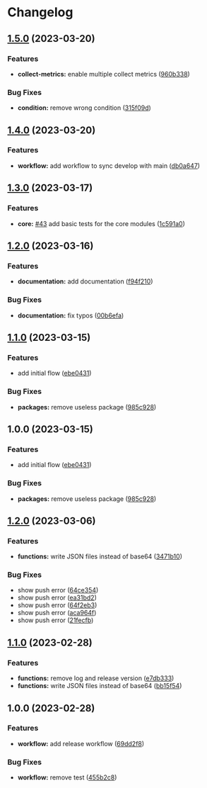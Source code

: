 # Changelog

## [1.5.0](https://github.com/deven-org/telemetry-functions/compare/v1.4.0...v1.5.0) (2023-03-20)


### Features

* **collect-metrics:** enable multiple collect metrics ([960b338](https://github.com/deven-org/telemetry-functions/commit/960b338d53c1285269a91233ef7a104946d69a33))


### Bug Fixes

* **condition:** remove wrong condition ([315f09d](https://github.com/deven-org/telemetry-functions/commit/315f09d1e1885fe671949bf32c9c83d8c683925d))

## [1.4.0](https://github.com/deven-org/telemetry-functions/compare/v1.3.0...v1.4.0) (2023-03-20)


### Features

* **workflow:** add workflow to sync develop with main ([db0a647](https://github.com/deven-org/telemetry-functions/commit/db0a64760e77979edf829527e82ac5485fb05652))

## [1.3.0](https://github.com/deven-org/telemetry-functions/compare/v1.2.0...v1.3.0) (2023-03-17)


### Features

* **core:** [#43](https://github.com/deven-org/telemetry-functions/issues/43) add basic tests for the core modules ([1c591a0](https://github.com/deven-org/telemetry-functions/commit/1c591a046132dcd2872284d20abf95ef42f4d0e8))

## [1.2.0](https://github.com/deven-org/telemetry-functions/compare/v1.1.0...v1.2.0) (2023-03-16)


### Features

* **documentation:** add documentation ([f94f210](https://github.com/deven-org/telemetry-functions/commit/f94f2108cab8732662d7b22f0f1ec98308fe49cd))


### Bug Fixes

* **documentation:** fix typos ([00b6efa](https://github.com/deven-org/telemetry-functions/commit/00b6efa872d96f317a35b91b6c3986f39a9ee08b))

## [1.1.0](https://github.com/deven-org/telemetry-functions/compare/v1.0.0...v1.1.0) (2023-03-15)


### Features

* add initial flow ([ebe0431](https://github.com/deven-org/telemetry-functions/commit/ebe043109322eca75f41aae43f5143675f0919f1))


### Bug Fixes

* **packages:** remove useless package ([985c928](https://github.com/deven-org/telemetry-functions/commit/985c928af58ec7ebf9c5350530938d024b235444))

## 1.0.0 (2023-03-15)


### Features

* add initial flow ([ebe0431](https://github.com/deven-org/telemetry-functions/commit/ebe043109322eca75f41aae43f5143675f0919f1))


### Bug Fixes

* **packages:** remove useless package ([985c928](https://github.com/deven-org/telemetry-functions/commit/985c928af58ec7ebf9c5350530938d024b235444))

## [1.2.0](https://github.com/deven-org/telemetry-functions/compare/v1.1.0...v1.2.0) (2023-03-06)


### Features

* **functions:** write JSON files instead of base64 ([3471b10](https://github.com/deven-org/telemetry-functions/commit/3471b101c5f5db7af44dcfc516fc298883678012))


### Bug Fixes

* show push error ([64ce354](https://github.com/deven-org/telemetry-functions/commit/64ce354dc5588a7e3ca9336d6f0223616c96ed26))
* show push error ([ea31bd2](https://github.com/deven-org/telemetry-functions/commit/ea31bd20fe32c935a0bcbd1d8f145dfa16ed4c55))
* show push error ([64f2eb3](https://github.com/deven-org/telemetry-functions/commit/64f2eb39f4a6c81f9d5d86419586c713cbe37321))
* show push error ([aca964f](https://github.com/deven-org/telemetry-functions/commit/aca964f6ab0a9547b47c174ffe4309fa664bbd6c))
* show push error ([21fecfb](https://github.com/deven-org/telemetry-functions/commit/21fecfb4f09770e9d978d7f30e343ad093dccc77))

## [1.1.0](https://github.com/deven-org/telemetry-functions/compare/v1.0.0...v1.1.0) (2023-02-28)


### Features

* **functions:** remove log and release version ([e7db333](https://github.com/deven-org/telemetry-functions/commit/e7db333ff30b8e107e683c23f1916edfc11f9e72))
* **functions:** write JSON files instead of base64 ([bb15f54](https://github.com/deven-org/telemetry-functions/commit/bb15f54f6ef7b0c21cb1b65ed741759bfc08ed60))

## 1.0.0 (2023-02-28)


### Features

* **workflow:** add release workflow ([69dd2f8](https://github.com/deven-org/telemetry-functions/commit/69dd2f8bb1becc7c36f7d2c79284b4c53951446d))


### Bug Fixes

* **workflow:** remove test ([455b2c8](https://github.com/deven-org/telemetry-functions/commit/455b2c802c9f44e96bbfb29df0713ae8342e2a7a))
